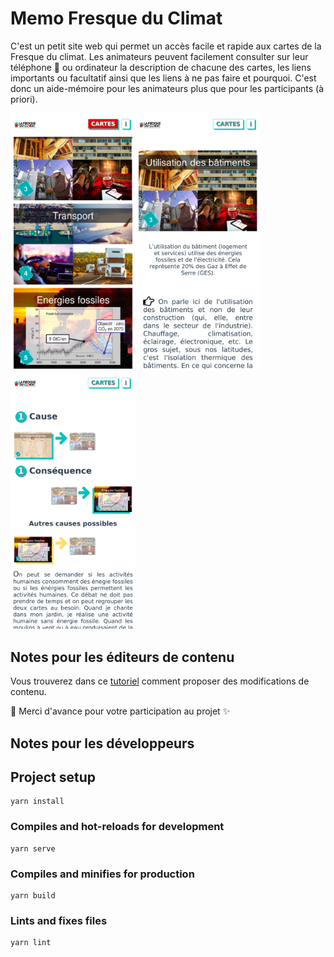 # Memo Fresque du Climat

C'est un petit site web qui permet un accès facile et rapide aux cartes de la Fresque du climat.
Les animateurs peuvent facilement consulter sur leur téléphone :iphone: ou ordinateur  la description de chacune des cartes, les liens importants ou facultatif ainsi que les liens à ne pas faire et pourquoi. C'est donc un aide-mémoire pour les animateurs plus que pour les participants (à priori).

<img src="https://raw.githubusercontent.com/JulienRobberechts/memo-fresque-du-climat/main/doc/assets/list.jpg" width="200"><img src="https://raw.githubusercontent.com/JulienRobberechts/memo-fresque-du-climat/main/doc/assets/details-1.jpg" width="200"><img src="https://raw.githubusercontent.com/JulienRobberechts/memo-fresque-du-climat/main/doc/assets/details-2.png" width="200">

## Notes pour les éditeurs de contenu

Vous trouverez dans ce [tutoriel](https://github.com/JulienRobberechts/memo-fresque-du-climat/blob/main/doc/FDC%20-%20Comment%20faire%20des%20modifications%20dans%20le%20memo.pdf) comment proposer des modifications de contenu.

:tada: Merci d'avance pour votre participation au projet :sparkles:

## Notes pour les développeurs

## Project setup
```
yarn install
```

### Compiles and hot-reloads for development
```
yarn serve
```

### Compiles and minifies for production
```
yarn build
```

### Lints and fixes files
```
yarn lint
```
